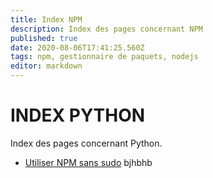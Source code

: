 ```yaml
---
title: Index NPM
description: Index des pages concernant NPM
published: true
date: 2020-08-06T17:41:25.560Z
tags: npm, gestionnaire de paquets, nodejs
editor: markdown
---
```


# INDEX PYTHON

Index des pages concernant Python.

- [Utiliser NPM sans sudo](/npm/npm_sans_sudo)
bjhbhb
